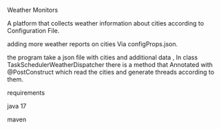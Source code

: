 Weather Monitors

A platform that collects weather information about cities  according to Configuration File.  

adding more weather reports on cities Via  configProps.json.

the program take a json file with cities and additional data , In class TaskSchedulerWeatherDispatcher there is 
a method that Annotated with @PostConstruct which read the cities and generate threads according to them. 

requirements

java 17 

maven


